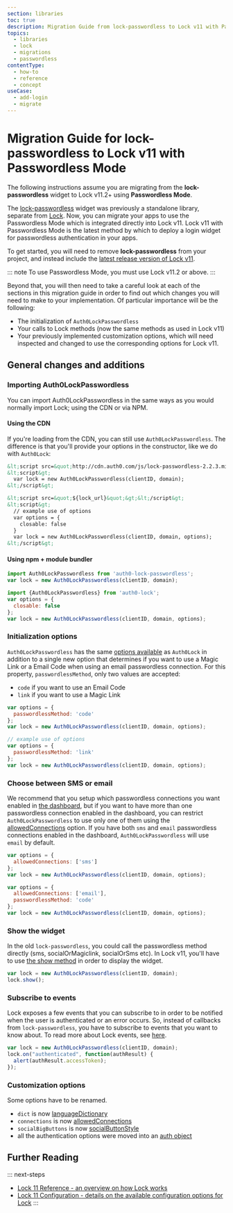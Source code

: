 ```yaml
---
section: libraries
toc: true
description: Migration Guide from lock-passwordless to Lock v11 with Passwordless Mode
topics:
  - libraries
  - lock
  - migrations
  - passwordless
contentType:
  - how-to
  - reference
  - concept
useCase:
  - add-login
  - migrate
---
```

# Migration Guide for lock-passwordless to Lock v11 with Passwordless Mode

The following instructions assume you are migrating from the **lock-passwordless** widget to Lock v11.2+ using **Passwordless Mode**.

The [lock-passwordless](https://github.com/auth0/lock-passwordless) widget was previously a standalone library, separate from [Lock](/libraries/lock). Now, you can migrate your apps to use the Passwordless Mode which is integrated directly into Lock v11. Lock v11 with Passwordless Mode is the latest method by which to deploy a login widget for passwordless authentication in your apps.

To get started, you will need to remove **lock-passwordless** from your project, and instead include the [latest release version of Lock v11](https://github.com/auth0/lock/releases). 

::: note
To use Passwordless Mode, you must use Lock v11.2 or above.
:::

Beyond that, you will then need to take a careful look at each of the sections in this migration guide in order to find out which changes you will need to make to your implementation. Of particular importance will be the following:

* The initialization of `Auth0LockPasswordless`
* Your calls to Lock methods (now the same methods as used in Lock v11)
* Your previously implemented customization options, which will need inspected and changed to use the corresponding options for Lock v11.

## General changes and additions

### Importing Auth0LockPasswordless

You can import Auth0LockPasswordless in the same ways as you would normally import Lock; using the CDN or via NPM.

#### Using the CDN

If you're loading from the CDN, you can still use `Auth0LockPasswordless`. The difference is that you'll provide your options in the constructor, like we do with `Auth0Lock`:

<code-block>
  <code-block-tab data-title="Before">

  ```html
  &lt;script src=&quot;http://cdn.auth0.com/js/lock-passwordless-2.2.3.min.js&quot;&gt;&lt;/script&gt;
  &lt;script&gt;
    var lock = new Auth0LockPasswordless(clientID, domain);
  &lt;/script&gt;
  ```

  </code-block-tab>
  <code-block-tab data-title="After">

  ```html
  &lt;script src=&quot;${lock_url}&quot;&gt;&lt;/script&gt;
  &lt;script&gt;
    // example use of options
    var options = {
      closable: false
    }
    var lock = new Auth0LockPasswordless(clientID, domain, options);
  &lt;/script&gt;
  ```

  </code-block-tab>
</code-block>

#### Using npm + module bundler

<code-block>
  <code-block-tab data-title="Before">

  ```js
  import Auth0LockPasswordless from 'auth0-lock-passwordless';
  var lock = new Auth0LockPasswordless(clientID, domain);
  ```

  </code-block-tab>
  <code-block-tab data-title="After">

  ```js
  import {Auth0LockPasswordless} from 'auth0-lock';
  var options = {
    closable: false
  };
  var lock = new Auth0LockPasswordless(clientID, domain, options);
  ```

  </code-block-tab>
</code-block>

### Initialization options

`Auth0LockPasswordless` has the same [options available](/libraries/lock/v11/configuration) as `Auth0Lock` in addition to a single new option that determines if you want to use a Magic Link or a Email Code when using an email passwordless connection. For this property, `passwordlessMethod`, only two values are accepted:

- `code` if you want to use an Email Code
- `link` if you want to use a Magic Link

<code-block>
  <code-block-tab data-title="PasswordlessMethod: Code">

  ```js
  var options = {
    passwordlessMethod: 'code'
  };
  var lock = new Auth0LockPasswordless(clientID, domain, options);
  ```

  </code-block-tab>
  <code-block-tab data-title="PasswordlessMethod: Link">

  ```js
  // example use of options
  var options = {
    passwordlessMethod: 'link'
  };
  var lock = new Auth0LockPasswordless(clientID, domain, options);
  ```

  </code-block-tab>
</code-block>

### Choose between SMS or email

We recommend that you setup which passwordless connections you want enabled in [the dashboard](${manage_url}/#/connections/passwordless), but if you want to have more than one passwordless connection enabled in the dashboard, you can restrict `Auth0LockPasswordless` to use only one of them using the [allowedConnections](/libraries/lock/v11/customization#allowedconnections-array-) option.
If you have both `sms` and `email` passwordless connections enabled in the dashboard, `Auth0LockPasswordless` will use `email` by default.

<code-block>
  <code-block-tab data-title="SMS Enabled">

  ```js
  var options = {
    allowedConnections: ['sms']
  };
  var lock = new Auth0LockPasswordless(clientID, domain, options);
  ```

  </code-block-tab>
  <code-block-tab data-title="Email Enabled">

  ```js
  var options = {
    allowedConnections: ['email'],
    passwordlessMethod: 'code'
  };
  var lock = new Auth0LockPasswordless(clientID, domain, options);
  ```

  </code-block-tab>
</code-block>

### Show the widget

In the old `lock-passwordless`, you could call the passwordless method directly (sms, socialOrMagiclink, socialOrSms etc). In Lock v11, you'll have to use [the show method](/libraries/lock/v11/api#show-) in order to display the widget.

```js
var lock = new Auth0LockPasswordless(clientID, domain);
lock.show();
```

### Subscribe to events

Lock exposes a few events that you can subscribe to in order to be notified when the user is authenticated or an error occurs. So, instead of callbacks from `lock-passwordless`, you have to subscribe to events that you want to know about. To read more about Lock events, see [here](/libraries/lock/v11/api#on-).

```js
var lock = new Auth0LockPasswordless(clientID, domain);
lock.on("authenticated", function(authResult) {
  alert(authResult.accessToken);
});
```

### Customization options

Some options have to be renamed.

* `dict` is now [languageDictionary](/libraries/lock/v11/configuration#languagedictionary-object-)
* `connections` is now [allowedConnections](/libraries/lock/v11/configuration#allowedconnections-array-)
* `socialBigButtons` is now [socialButtonStyle](/libraries/lock/v11/configuration#socialbuttonstyle-string-)
* all the authentication options were moved into an [auth object](/libraries/lock/v11/configuration#auth-object-)

## Further Reading

::: next-steps
- [Lock 11 Reference - an overview on how Lock works](/libraries/lock/v11)
- [Lock 11 Configuration - details on the available configuration options for Lock](/libraries/lock/v11/configuration)
:::
